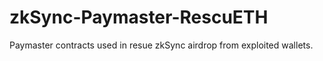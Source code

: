 # zkSync-Paymaster-RescuETH
Paymaster contracts used in resue zkSync airdrop from exploited wallets.
